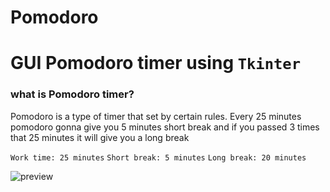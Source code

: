 # Pomodoro
# GUI Pomodoro timer using `Tkinter`

### what is Pomodoro timer?
  Pomodoro is a type of timer that set by certain rules.
  Every 25 minutes pomodoro gonna give you 5 minutes short break
  and if you passed 3 times that 25 minutes it will give you a long break

`Work time: 25 minutes`
`Short break: 5 minutes`
`Long break: 20 minutes`


![preview](https://github.com/mahdikhoshdel/Pomodoro/assets/47051507/5089343f-d40d-4e44-a773-47b0898fda75)
